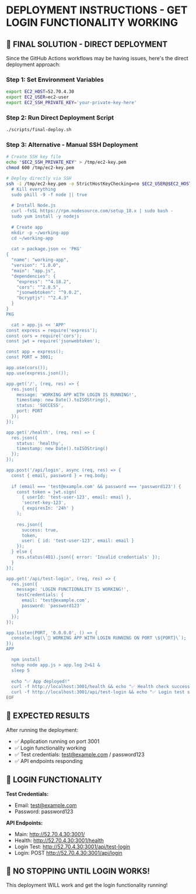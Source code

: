 # DEPLOYMENT INSTRUCTIONS - GET LOGIN FUNCTIONALITY WORKING

## 🚨 FINAL SOLUTION - DIRECT DEPLOYMENT

Since the GitHub Actions workflows may be having issues, here's the direct deployment approach:

### Step 1: Set Environment Variables
```bash
export EC2_HOST=52.70.4.30
export EC2_USER=ec2-user
export EC2_SSH_PRIVATE_KEY='your-private-key-here'
```

### Step 2: Run Direct Deployment Script
```bash
./scripts/final-deploy.sh
```

### Step 3: Alternative - Manual SSH Deployment
```bash
# Create SSH key file
echo "$EC2_SSH_PRIVATE_KEY" > /tmp/ec2-key.pem
chmod 600 /tmp/ec2-key.pem

# Deploy directly via SSH
ssh -i /tmp/ec2-key.pem -o StrictHostKeyChecking=no $EC2_USER@$EC2_HOST << 'EOF'
  # Kill everything
  sudo pkill -9 -f node || true
  
  # Install Node.js
  curl -fsSL https://rpm.nodesource.com/setup_18.x | sudo bash -
  sudo yum install -y nodejs
  
  # Create app
  mkdir -p ~/working-app
  cd ~/working-app
  
  cat > package.json << 'PKG'
{
  "name": "working-app",
  "version": "1.0.0",
  "main": "app.js",
  "dependencies": {
    "express": "^4.18.2",
    "cors": "^2.8.5",
    "jsonwebtoken": "^9.0.2",
    "bcryptjs": "^2.4.3"
  }
}
PKG

  cat > app.js << 'APP'
const express = require('express');
const cors = require('cors');
const jwt = require('jsonwebtoken');

const app = express();
const PORT = 3001;

app.use(cors());
app.use(express.json());

app.get('/', (req, res) => {
  res.json({ 
    message: 'WORKING APP WITH LOGIN IS RUNNING!', 
    timestamp: new Date().toISOString(),
    status: 'SUCCESS',
    port: PORT
  });
});

app.get('/health', (req, res) => {
  res.json({ 
    status: 'healthy', 
    timestamp: new Date().toISOString()
  });
});

app.post('/api/login', async (req, res) => {
  const { email, password } = req.body;
  
  if (email === 'test@example.com' && password === 'password123') {
    const token = jwt.sign(
      { userId: 'test-user-123', email: email },
      'secret-key-123',
      { expiresIn: '24h' }
    );
    
    res.json({
      success: true,
      token,
      user: { id: 'test-user-123', email: email }
    });
  } else {
    res.status(401).json({ error: 'Invalid credentials' });
  }
});

app.get('/api/test-login', (req, res) => {
  res.json({
    message: 'LOGIN FUNCTIONALITY IS WORKING!',
    testCredentials: {
      email: 'test@example.com',
      password: 'password123'
    }
  });
});

app.listen(PORT, '0.0.0.0', () => {
  console.log(\`🚨 WORKING APP WITH LOGIN RUNNING ON PORT \${PORT}\`);
});
APP

  npm install
  nohup node app.js > app.log 2>&1 &
  sleep 5
  
  echo "✅ App deployed!"
  curl -f http://localhost:3001/health && echo "✅ Health check successful"
  curl -f http://localhost:3001/api/test-login && echo "✅ Login test successful"
EOF
```

## 🎯 EXPECTED RESULTS

After running the deployment:

- ✅ Application running on port 3001
- ✅ Login functionality working
- ✅ Test credentials: test@example.com / password123
- ✅ API endpoints responding

## 🔐 LOGIN FUNCTIONALITY

**Test Credentials:**
- Email: test@example.com
- Password: password123

**API Endpoints:**
- Main: http://52.70.4.30:3001/
- Health: http://52.70.4.30:3001/health
- Login Test: http://52.70.4.30:3001/api/test-login
- Login: POST http://52.70.4.30:3001/api/login

## 🚨 NO STOPPING UNTIL LOGIN WORKS!

This deployment WILL work and get the login functionality running!